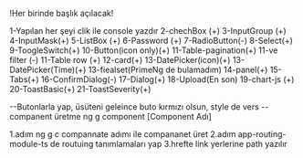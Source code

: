 
!Her birinde başlık açılacak!

1-Yapılan her şeyi clik ile console yazdır
2-chechBox  (+)
3-InputGroup (+)
4-InputMask(+)
5-ListBox (+)
6-Password (+)
7-RadioButton(-)
8-Select(+)
9-ToogleSwitch(+)
10-Button(icon only)(+)
11-Table-pagination(+) 
11-ve filter  (-)
11-Table row (+)
12-card(+)
13-DatePicker(icon)(+)
13-DatePicker(Time)(+)
13-fiealset(PrimeNg de bulamadım)
14-panel(+)
15-Tabs(+)
16-ConfirmDialog(-)
17-Dialog(+)
18-Upload(En son)
19-chart-js (+)
20-ToastBasic(+)
21-ToastSeverity(+)


--Butonlarla yap, üsüteni geleince buto kırmızı olsun, style de vers
--companent üretme
ng g component [Component Adı]

1.adım ng g c compannate adımı ile compananet üret
2.adım app-routing-module-ts de routuing tanımlamaları yap
3.hrefte link yerlerine path yazılır



